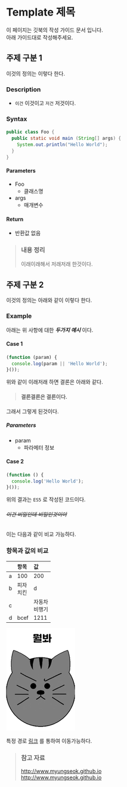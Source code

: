 # Template 제목

이 페이지는 깃북의 작성 가이드 문서 입니다.  
아래 가이드대로 작성해주세요.

## 주제 구분 1

이것의 정의는 이렇다 한다.

### Description

* `이건` 이것이고 `저건` 저것이다.

### Syntax

```java
public class Foo {
  public static void main (String[] args) {
    System.out.println("Hello World");
  }
}
```

#### Parameters

* Foo
  * 클래스명
* args
  * 매개변수

#### Return

* 반환값 없음

> ### 내용 정리
> 이래이래해서 저래저래 한것이다.

## 주제 구분 2

이것의 정의는 아래와 같이 이렇다 한다.

### Example

아래는 위 사항에 대한 _**두가지 예시**_ 이다.

#### Case 1

```javascript
(function (param) {
  console.log(param || 'Hello World');
}());
```

위와 같이 이래저래 하면 결론은 아래와 같다.

> #### 결론결론은 결론이다.

그래서 그렇게 된것이다.

##### Parameters

* param
  * 파라메터 정보

#### Case 2

```javascript
(function () {
  console.log('Hello World');
}());
```

위의 결과는 `ES5` 로 작성된 코드이다.

###### ~~이건 비밀인데 비밀인것이야~~

이는 다음과 같이 비교 가능하다.

### 항목과 값의 비교

||항목|값|
|:--|:--|:--|
|a|100|200|
|b|피자<br>치킨|d|
|c||자동차<br>비행기
|d|bcef|1211|

![샘플 이미지](/img/A000.png)

특정 경로 [링크](/) 를 통하여 이동가능하다.

> ### 참고 자료
> <http://www.myungseok.github.io>  
> <http://www.myungseok.github.io>